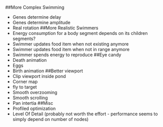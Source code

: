 ##More Complex Swimming
  * Genes determine delay
  * Genes determine amplitude
  * Real rotation
##More Realistic Swimmers
  * Energy consumption for a body segment depends on its children segments?
  * Swimmer updates food item when not existing anymore
  * Swimmer updates food item when not in range anymore
  * Swimmer spends energy to reproduce
##Eye candy
  * Death animation
  * Eggs
  * Birth animation
##Better viewport
  * Clip viewport inside pond
  * Corner map
  * fly to target
  * Smooth overzooming
  * Smooth scrolling
  * Pan intertia
##Misc
  * Profiled optimization
  * Level Of Detail (probably not worth the effort - performance seems to simply depend on number of nodes)
